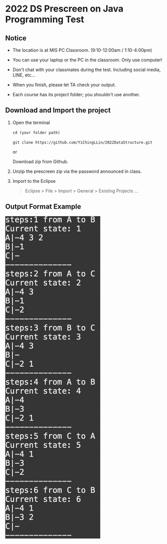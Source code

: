 # 2022 DS Prescreen on Java Programming Test

## Notice
- The location is at MIS PC Classroom. (9:10-12:00am / 1:10-4:00pm)

- You can use your laptop or the PC in the classroom. Only use computer!

- Don't chat with your classmates during the test. Including social media, LINE, etc...

- When you finish, please let TA check your output.

- Each course has its project folder; you shouldn't use another.

## Download and Import the project
1.  Open the terminal

    `cd (your folder path)`

    `git clone https://github.com/YiChingLLin/2022DataStructure.git`

    or

    Download zip from Github. 

2. Unzip the prescreen zip via the password announced in class.

3. Import to the Eclipse

    > Eclipse > File > Import > General > Existing Projects ...

## Output Format Example
![alt text](https://github.com/YiChingLLin/2022DSPrescreen/blob/master/output%20example.png)